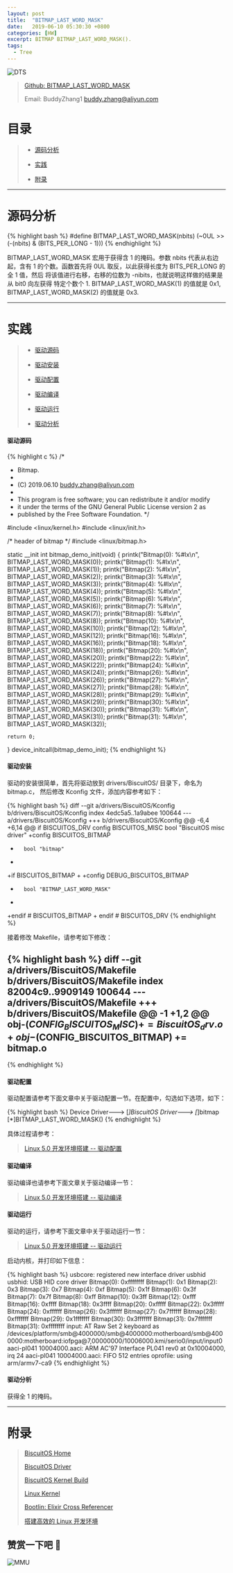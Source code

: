 ```yaml
---
layout: post
title:  "BITMAP_LAST_WORD_MASK"
date:   2019-06-10 05:30:30 +0800
categories: [HW]
excerpt: BITMAP BITMAP_LAST_WORD_MASK().
tags:
  - Tree
---
```


![DTS](https://gitee.com/BiscuitOS_team/PictureSet/raw/Gitee/BiscuitOS/kernel/IND00000B.jpg)

> [Github: BITMAP_LAST_WORD_MASK](https://github.com/BiscuitOS/HardStack/tree/master/Algorithem/bitmap/API/BITMAP_LAST_WORD_MASK)
>
> Email: BuddyZhang1 <buddy.zhang@aliyun.com>

# 目录

> - [源码分析](#源码分析)
>
> - [实践](#实践)
>
> - [附录](#附录)

-----------------------------------

# <span id="源码分析">源码分析</span>

{% highlight bash %}
#define BITMAP_LAST_WORD_MASK(nbits) (~0UL >> (-(nbits) & (BITS_PER_LONG - 1)))
{% endhighlight %}

BITMAP_LAST_WORD_MASK 宏用于获得含 1 的掩码。参数 nbits 代表从右边起，含有
1 的个数。函数首先将 0UL 取反，以此获得长度为 BITS_PER_LONG 的全 1 值，然后
将该值进行右移，右移的位数为 -nibits，也就说明这样做的结果是从 bit0 向左获得
特定个数个 1. BITMAP_LAST_WORD_MASK(1) 的值就是 0x1, BITMAP_LAST_WORD_MASK(2)
的值就是 0x3.

--------------------------------------------------

# <span id="实践">实践</span>

> - [驱动源码](#驱动源码)
>
> - [驱动安装](#驱动安装)
>
> - [驱动配置](#驱动配置)
>
> - [驱动编译](#驱动编译)
>
> - [驱动运行](#驱动运行)
>
> - [驱动分析](#驱动分析)

#### <span id="驱动源码">驱动源码</span>

{% highlight c %}
/*
 * Bitmap.
 *
 * (C) 2019.06.10 <buddy.zhang@aliyun.com>
 *
 * This program is free software; you can redistribute it and/or modify
 * it under the terms of the GNU General Public License version 2 as
 * published by the Free Software Foundation.
 */

#include <linux/kernel.h>
#include <linux/init.h>

/* header of bitmap */
#include <linux/bitmap.h>

static __init int bitmap_demo_init(void)
{
	printk("Bitmap(0):   %#lx\n", BITMAP_LAST_WORD_MASK(0));
	printk("Bitmap(1):   %#lx\n", BITMAP_LAST_WORD_MASK(1));
	printk("Bitmap(2):   %#lx\n", BITMAP_LAST_WORD_MASK(2));
	printk("Bitmap(3):   %#lx\n", BITMAP_LAST_WORD_MASK(3));
	printk("Bitmap(4):   %#lx\n", BITMAP_LAST_WORD_MASK(4));
	printk("Bitmap(5):   %#lx\n", BITMAP_LAST_WORD_MASK(5));
	printk("Bitmap(6):   %#lx\n", BITMAP_LAST_WORD_MASK(6));
	printk("Bitmap(7):   %#lx\n", BITMAP_LAST_WORD_MASK(7));
	printk("Bitmap(8):   %#lx\n", BITMAP_LAST_WORD_MASK(8));
	printk("Bitmap(10):  %#lx\n", BITMAP_LAST_WORD_MASK(10));
	printk("Bitmap(12):  %#lx\n", BITMAP_LAST_WORD_MASK(12));
	printk("Bitmap(16):  %#lx\n", BITMAP_LAST_WORD_MASK(16));
	printk("Bitmap(18):  %#lx\n", BITMAP_LAST_WORD_MASK(18));
	printk("Bitmap(20):  %#lx\n", BITMAP_LAST_WORD_MASK(20));
	printk("Bitmap(22):  %#lx\n", BITMAP_LAST_WORD_MASK(22));
	printk("Bitmap(24):  %#lx\n", BITMAP_LAST_WORD_MASK(24));
	printk("Bitmap(26):  %#lx\n", BITMAP_LAST_WORD_MASK(26));
	printk("Bitmap(27):  %#lx\n", BITMAP_LAST_WORD_MASK(27));
	printk("Bitmap(28):  %#lx\n", BITMAP_LAST_WORD_MASK(28));
	printk("Bitmap(29):  %#lx\n", BITMAP_LAST_WORD_MASK(29));
	printk("Bitmap(30):  %#lx\n", BITMAP_LAST_WORD_MASK(30));
	printk("Bitmap(31):  %#lx\n", BITMAP_LAST_WORD_MASK(31));
	printk("Bitmap(31):  %#lx\n", BITMAP_LAST_WORD_MASK(32));

	return 0;
}
device_initcall(bitmap_demo_init);
{% endhighlight %}

#### <span id="驱动安装">驱动安装</span>

驱动的安装很简单，首先将驱动放到 drivers/BiscuitOS/ 目录下，命名为 bitmap.c，
然后修改 Kconfig 文件，添加内容参考如下：

{% highlight bash %}
diff --git a/drivers/BiscuitOS/Kconfig b/drivers/BiscuitOS/Kconfig
index 4edc5a5..1a9abee 100644
--- a/drivers/BiscuitOS/Kconfig
+++ b/drivers/BiscuitOS/Kconfig
@@ -6,4 +6,14 @@ if BISCUITOS_DRV
config BISCUITOS_MISC
        bool "BiscuitOS misc driver"
+config BISCUITOS_BITMAP
+       bool "bitmap"
+
+if BISCUITOS_BITMAP
+
+config DEBUG_BISCUITOS_BITMAP
+       bool "BITMAP_LAST_WORD_MASK"
+
+endif # BISCUITOS_BITMAP
+
endif # BISCUITOS_DRV
{% endhighlight %}

接着修改 Makefile，请参考如下修改：

{% highlight bash %}
diff --git a/drivers/BiscuitOS/Makefile b/drivers/BiscuitOS/Makefile
index 82004c9..9909149 100644
--- a/drivers/BiscuitOS/Makefile
+++ b/drivers/BiscuitOS/Makefile
@@ -1 +1,2 @@
obj-$(CONFIG_BISCUITOS_MISC)     += BiscuitOS_drv.o
+obj-$(CONFIG_BISCUITOS_BITMAP)     += bitmap.o
--
{% endhighlight %}

#### <span id="驱动配置">驱动配置</span>

驱动配置请参考下面文章中关于驱动配置一节。在配置中，勾选如下选项，如下：

{% highlight bash %}
Device Driver--->
    [*]BiscuitOS Driver--->
        [*]bitmap
            [*]BITMAP_LAST_WORD_MASK()
{% endhighlight %}

具体过程请参考：

> [Linux 5.0 开发环境搭建 -- 驱动配置](https://biscuitos.github.io/blog/Linux-5.0-arm32-Usermanual/#%E9%A9%B1%E5%8A%A8%E9%85%8D%E7%BD%AE)

#### <span id="驱动编译">驱动编译</span>

驱动编译也请参考下面文章关于驱动编译一节：

> [Linux 5.0 开发环境搭建 -- 驱动编译](https://biscuitos.github.io/blog/Linux-5.0-arm32-Usermanual/#%E7%BC%96%E8%AF%91%E9%A9%B1%E5%8A%A8)

#### <span id="驱动运行">驱动运行</span>

驱动的运行，请参考下面文章中关于驱动运行一节：

> [Linux 5.0 开发环境搭建 -- 驱动运行](https://biscuitos.github.io/blog/Linux-5.0-arm32-Usermanual/#%E9%A9%B1%E5%8A%A8%E8%BF%90%E8%A1%8C)

启动内核，并打印如下信息：

{% highlight bash %}
usbcore: registered new interface driver usbhid
usbhid: USB HID core driver
Bitmap(0):   0xffffffff
Bitmap(1):   0x1
Bitmap(2):   0x3
Bitmap(3):   0x7
Bitmap(4):   0xf
Bitmap(5):   0x1f
Bitmap(6):   0x3f
Bitmap(7):   0x7f
Bitmap(8):   0xff
Bitmap(10):  0x3ff
Bitmap(12):  0xfff
Bitmap(16):  0xffff
Bitmap(18):  0x3ffff
Bitmap(20):  0xfffff
Bitmap(22):  0x3fffff
Bitmap(24):  0xffffff
Bitmap(26):  0x3ffffff
Bitmap(27):  0x7ffffff
Bitmap(28):  0xfffffff
Bitmap(29):  0x1fffffff
Bitmap(30):  0x3fffffff
Bitmap(31):  0x7fffffff
Bitmap(31):  0xffffffff
input: AT Raw Set 2 keyboard as /devices/platform/smb@4000000/smb@4000000:motherboard/smb@4000000:motherboard:iofpga@7,00000000/10006000.kmi/serio0/input/input0
aaci-pl041 10004000.aaci: ARM AC'97 Interface PL041 rev0 at 0x10004000, irq 24
aaci-pl041 10004000.aaci: FIFO 512 entries
oprofile: using arm/armv7-ca9
{% endhighlight %}

#### <span id="驱动分析">驱动分析</span>

获得全 1 的掩码。

-----------------------------------------------

# <span id="附录">附录</span>

> [BiscuitOS Home](https://biscuitos.github.io/)
>
> [BiscuitOS Driver](https://biscuitos.github.io/blog/BiscuitOS_Catalogue/)
>
> [BiscuitOS Kernel Build](https://biscuitos.github.io/blog/Kernel_Build/)
>
> [Linux Kernel](https://www.kernel.org/)
>
> [Bootlin: Elixir Cross Referencer](https://elixir.bootlin.com/linux/latest/source)
>
> [搭建高效的 Linux 开发环境](https://biscuitos.github.io/blog/Linux-debug-tools/)

## 赞赏一下吧 🙂

![MMU](https://gitee.com/BiscuitOS_team/PictureSet/raw/Gitee/BiscuitOS/kernel/HAB000036.jpg)

